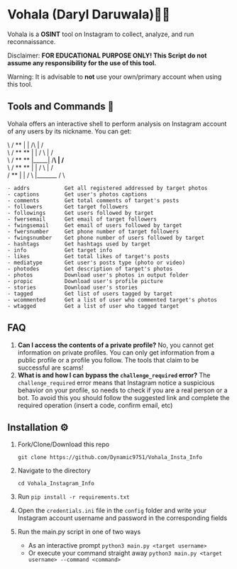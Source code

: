 # Vohala (Daryl Daruwala)🔎📸

Vohala is a **OSINT** tool on Instagram to collect, analyze, and run reconnaissance.


Disclaimer: **FOR EDUCATIONAL PURPOSE ONLY! This Script do not assume any responsibility for the use of this tool.**

Warning: It is advisable to **not** use your own/primary account when using this tool.

## Tools and Commands 🧰

Vohala offers an interactive shell to perform analysis on Instagram account of any users by its nickname. You can get:


\        /     **      |     |     /\     |	           /\
 \      /   **    **   |     |    /  \    |  	      /  \
  \    /   **      **  |_____|   /____\   |	         /____\
   \  /      **  **    |     |  /      \  |	        /      \
    \/         **      |     | /        \ |_______ /        \


```text
- addrs           Get all registered addressed by target photos
- captions        Get user's photos captions
- comments        Get total comments of target's posts
- followers       Get target followers
- followings      Get users followed by target
- fwersemail      Get email of target followers
- fwingsemail     Get email of users followed by target
- fwersnumber     Get phone number of target followers
- fwingsnumber    Get phone number of users followed by target
- hashtags        Get hashtags used by target
- info            Get target info
- likes           Get total likes of target's posts
- mediatype       Get user's posts type (photo or video)
- photodes        Get description of target's photos
- photos          Download user's photos in output folder
- propic          Download user's profile picture
- stories         Download user's stories  
- tagged          Get list of users tagged by target
- wcommented      Get a list of user who commented target's photos
- wtagged         Get a list of user who tagged target
```


## FAQ
1. **Can I access the contents of a private profile?** No, you cannot get information on private profiles. You can only get information from a public profile or a profile you follow. The tools that claim to be successful are scams!
2. **What is and how I can bypass the `challenge_required` error?** The `challenge_required` error means that Instagram notice a suspicious behavior on your profile, so needs to check if you are a real person or a bot. To avoid this you should follow the suggested link and complete the required operation (insert a code, confirm email, etc)


## Installation ⚙️

1. Fork/Clone/Download this repo

    `git clone https://github.com/Dynamic9751/Vohala_Insta_Info`

2. Navigate to the directory

    `cd Vohala_Instagram_Info`
  
3. Run `pip install -r requirements.txt`

4. Open the `credentials.ini` file in the `config` folder and write your Instagram account username and password in the corresponding fields

5. Run the main.py script in one of two ways

    * As an interactive prompt `python3 main.py <target username>`
    * Or execute your command straight away `python3 main.py <target username> --command <command>`
    
